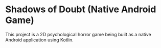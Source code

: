 # Shadows of Doubt (Native Android Game)

This project is a 2D psychological horror game being built as a native Android application using Kotlin.
